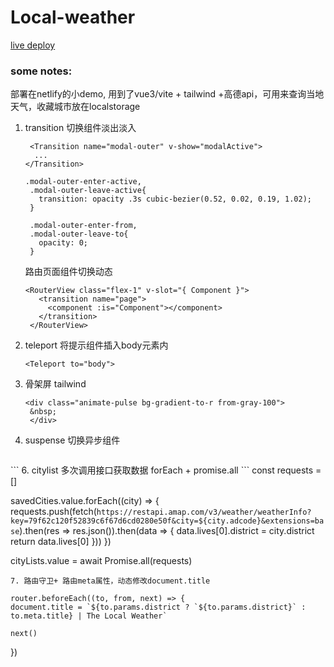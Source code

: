# Local-weather

[live deploy](https://glistening-beijinho-02ff9e.netlify.app/)

### some notes:
部署在netlify的小demo, 用到了vue3/vite + tailwind +高德api，可用来查询当地天气，收藏城市放在localstorage

1. transition 切换组件淡出淡入
   ```
    <Transition name="modal-outer" v-show="modalActive">
     ...
   </Transition>

   .modal-outer-enter-active,
    .modal-outer-leave-active{
      transition: opacity .3s cubic-bezier(0.52, 0.02, 0.19, 1.02);
    }
    
    .modal-outer-enter-from,
    .modal-outer-leave-to{
      opacity: 0;
    }
   ```
   路由页面组件切换动态
   ```
   <RouterView class="flex-1" v-slot="{ Component }">
      <transition name="page">
        <component :is="Component"></component>
      </transition>
    </RouterView>
   ```
3.  teleport 将提示组件插入body元素内
    ```
    <Teleport to="body">
    ```
4. 骨架屏 tailwind
   ```
   <div class="animate-pulse bg-gradient-to-r from-gray-100">
    &nbsp;
    </div>
   ```
5. suspense 切换异步组件
   ```
  <Suspense>
      <template #default>
        <AsyncCityView />
      </template>
      <template #fallback>
        <CityViewSkeleton />
      </template>
    </Suspense> 
   ```
6. citylist 多次调用接口获取数据
   forEach + promise.all
   ```
   const requests = []

  savedCities.value.forEach((city) => { 
    requests.push(fetch(`https://restapi.amap.com/v3/weather/weatherInfo?key=79f62c120f52839c6f67d6cd0280e50f&city=${city.adcode}&extensions=base`).then(res => res.json()).then(data => { 
      data.lives[0].district = city.district
      return data.lives[0]
    }))
  })

  cityLists.value = await Promise.all(requests)
   ```
7. 路由守卫+ 路由meta属性，动态修改document.title
  ```
    router.beforeEach((to, from, next) => { 
    document.title = `${to.params.district ? `${to.params.district}` : to.meta.title} | The Local Weather`
  
    next()
  })
  ```






